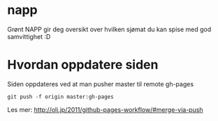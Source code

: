napp
====

Grønt NAPP gir deg oversikt over hvilken sjømat du kan spise med god samvittighet :D


Hvordan oppdatere siden
====

Siden oppdateres ved at man pusher master til remote gh-pages

```
git push -f origin master:gh-pages
```

Les mer: http://oli.jp/2011/github-pages-workflow/#merge-via-push